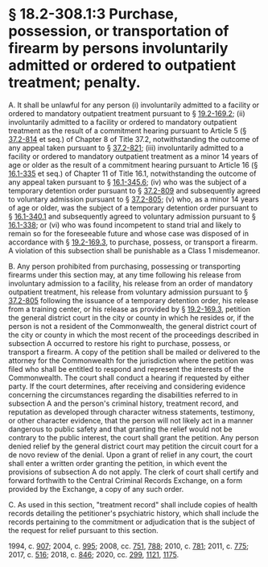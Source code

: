 # § 18.2-308.1:3 Purchase, possession, or transportation of firearm by persons involuntarily admitted or ordered to outpatient treatment; penalty.

<p>A. It shall be unlawful for any person (i) involuntarily admitted to a facility or ordered to mandatory outpatient treatment pursuant to § <a href='/vacode/19.2-169.2/'>19.2-169.2</a>; (ii) involuntarily admitted to a facility or ordered to mandatory outpatient treatment as the result of a commitment hearing pursuant to Article 5 (§ <a href='/vacode/37.2-814/'>37.2-814</a> et seq.) of Chapter 8 of Title 37.2, notwithstanding the outcome of any appeal taken pursuant to § <a href='/vacode/37.2-821/'>37.2-821</a>; (iii) involuntarily admitted to a facility or ordered to mandatory outpatient treatment as a minor 14 years of age or older as the result of a commitment hearing pursuant to Article 16 (§ <a href='/vacode/16.1-335/'>16.1-335</a> et seq.) of Chapter 11 of Title 16.1, notwithstanding the outcome of any appeal taken pursuant to § <a href='/vacode/16.1-345.6/'>16.1-345.6</a>; (iv) who was the subject of a temporary detention order pursuant to § <a href='/vacode/37.2-809/'>37.2-809</a> and subsequently agreed to voluntary admission pursuant to § <a href='/vacode/37.2-805/'>37.2-805</a>; (v) who, as a minor 14 years of age or older, was the subject of a temporary detention order pursuant to § <a href='/vacode/16.1-340.1/'>16.1-340.1</a> and subsequently agreed to voluntary admission pursuant to § <a href='/vacode/16.1-338/'>16.1-338</a>; or (vi) who was found incompetent to stand trial and likely to remain so for the foreseeable future and whose case was disposed of in accordance with § <a href='/vacode/19.2-169.3/'>19.2-169.3</a>, to purchase, possess, or transport a firearm. A violation of this subsection shall be punishable as a Class 1 misdemeanor.</p><p>B. Any person prohibited from purchasing, possessing or transporting firearms under this section may, at any time following his release from involuntary admission to a facility, his release from an order of mandatory outpatient treatment, his release from voluntary admission pursuant to § <a href='/vacode/37.2-805/'>37.2-805</a> following the issuance of a temporary detention order, his release from a training center, or his release as provided by § <a href='/vacode/19.2-169.3/'>19.2-169.3</a>, petition the general district court in the city or county in which he resides or, if the person is not a resident of the Commonwealth, the general district court of the city or county in which the most recent of the proceedings described in subsection A occurred to restore his right to purchase, possess, or transport a firearm. A copy of the petition shall be mailed or delivered to the attorney for the Commonwealth for the jurisdiction where the petition was filed who shall be entitled to respond and represent the interests of the Commonwealth. The court shall conduct a hearing if requested by either party. If the court determines, after receiving and considering evidence concerning the circumstances regarding the disabilities referred to in subsection A and the person's criminal history, treatment record, and reputation as developed through character witness statements, testimony, or other character evidence, that the person will not likely act in a manner dangerous to public safety and that granting the relief would not be contrary to the public interest, the court shall grant the petition. Any person denied relief by the general district court may petition the circuit court for a de novo review of the denial. Upon a grant of relief in any court, the court shall enter a written order granting the petition, in which event the provisions of subsection A do not apply. The clerk of court shall certify and forward forthwith to the Central Criminal Records Exchange, on a form provided by the Exchange, a copy of any such order.</p><p>C. As used in this section, "treatment record" shall include copies of health records detailing the petitioner's psychiatric history, which shall include the records pertaining to the commitment or adjudication that is the subject of the request for relief pursuant to this section.</p><p>1994, c. <a href='http://lis.virginia.gov/cgi-bin/legp604.exe?941+ful+CHAP0907'>907</a>; 2004, c. <a href='http://lis.virginia.gov/cgi-bin/legp604.exe?041+ful+CHAP0995'>995</a>; 2008, cc. <a href='http://lis.virginia.gov/cgi-bin/legp604.exe?081+ful+CHAP0751'>751</a>, <a href='http://lis.virginia.gov/cgi-bin/legp604.exe?081+ful+CHAP0788'>788</a>; 2010, c. <a href='http://lis.virginia.gov/cgi-bin/legp604.exe?101+ful+CHAP0781'>781</a>; 2011, c. <a href='http://lis.virginia.gov/cgi-bin/legp604.exe?111+ful+CHAP0775'>775</a>; 2017, c. <a href='http://lis.virginia.gov/cgi-bin/legp604.exe?171+ful+CHAP0516'>516</a>; 2018, c. <a href='http://lis.virginia.gov/cgi-bin/legp604.exe?181+ful+CHAP0846'>846</a>; 2020, cc. <a href='http://lis.virginia.gov/cgi-bin/legp604.exe?201+ful+CHAP0299'>299</a>, <a href='http://lis.virginia.gov/cgi-bin/legp604.exe?201+ful+CHAP1121'>1121</a>, <a href='http://lis.virginia.gov/cgi-bin/legp604.exe?201+ful+CHAP1175'>1175</a>.</p>